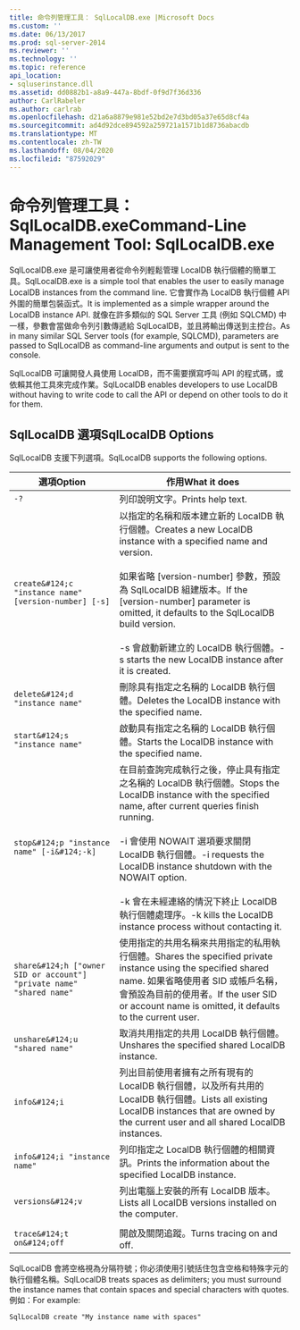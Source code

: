 ```yaml
---
title: 命令列管理工具： SqlLocalDB.exe |Microsoft Docs
ms.custom: ''
ms.date: 06/13/2017
ms.prod: sql-server-2014
ms.reviewer: ''
ms.technology: ''
ms.topic: reference
api_location:
- sqluserinstance.dll
ms.assetid: dd0882b1-a8a9-447a-8bdf-0f9d7f36d336
author: CarlRabeler
ms.author: carlrab
ms.openlocfilehash: d21a6a8879e981e52bd2e7d3bd05a37e65d8cf4a
ms.sourcegitcommit: ad4d92dce894592a259721a1571b1d8736abacdb
ms.translationtype: MT
ms.contentlocale: zh-TW
ms.lasthandoff: 08/04/2020
ms.locfileid: "87592029"
---
```

# <a name="command-line-management-tool-sqllocaldbexe"></a><span data-ttu-id="3a3d8-102">命令列管理工具：SqlLocalDB.exe</span><span class="sxs-lookup"><span data-stu-id="3a3d8-102">Command-Line Management Tool: SqlLocalDB.exe</span></span>
  <span data-ttu-id="3a3d8-103">SqlLocalDB.exe 是可讓使用者從命令列輕鬆管理 LocalDB 執行個體的簡單工具。</span><span class="sxs-lookup"><span data-stu-id="3a3d8-103">SqlLocalDB.exe is a simple tool that enables the user to easily manage LocalDB instances from the command line.</span></span> <span data-ttu-id="3a3d8-104">它會實作為 LocalDB 執行個體 API 外圍的簡單包裝函式。</span><span class="sxs-lookup"><span data-stu-id="3a3d8-104">It is implemented as a simple wrapper around the LocalDB instance API.</span></span> <span data-ttu-id="3a3d8-105">就像在許多類似的 SQL Server 工具 (例如 SQLCMD) 中一樣，參數會當做命令列引數傳遞給 SqlLocalDB，並且將輸出傳送到主控台。</span><span class="sxs-lookup"><span data-stu-id="3a3d8-105">As in many similar SQL Server tools (for example, SQLCMD), parameters are passed to SqlLocalDB as command-line arguments and output is sent to the console.</span></span>  
  
 <span data-ttu-id="3a3d8-106">SqlLocalDB 可讓開發人員使用 LocalDB，而不需要撰寫呼叫 API 的程式碼，或依賴其他工具來完成作業。</span><span class="sxs-lookup"><span data-stu-id="3a3d8-106">SqlLocalDB enables developers to use LocalDB without having to write code to call the API or depend on other tools to do it for them.</span></span>  
  
## <a name="sqllocaldb-options"></a><span data-ttu-id="3a3d8-107">SqlLocalDB 選項</span><span class="sxs-lookup"><span data-stu-id="3a3d8-107">SqlLocalDB Options</span></span>  
 <span data-ttu-id="3a3d8-108">SqlLocalDB 支援下列選項。</span><span class="sxs-lookup"><span data-stu-id="3a3d8-108">SqlLocalDB supports the following options.</span></span>  
  
|<span data-ttu-id="3a3d8-109">選項</span><span class="sxs-lookup"><span data-stu-id="3a3d8-109">Option</span></span>|<span data-ttu-id="3a3d8-110">作用</span><span class="sxs-lookup"><span data-stu-id="3a3d8-110">What it does</span></span>|  
|------------|------------------|  
|`-?`|<span data-ttu-id="3a3d8-111">列印說明文字。</span><span class="sxs-lookup"><span data-stu-id="3a3d8-111">Prints help text.</span></span>|  
|`create&#124;c "instance name" [version-number] [-s]`|<span data-ttu-id="3a3d8-112">以指定的名稱和版本建立新的 LocalDB 執行個體。</span><span class="sxs-lookup"><span data-stu-id="3a3d8-112">Creates a new LocalDB instance with a specified name and version.</span></span><br /><br /> <span data-ttu-id="3a3d8-113">如果省略 [version-number] 參數，預設為 SqlLocalDB 組建版本。</span><span class="sxs-lookup"><span data-stu-id="3a3d8-113">If the [version-number] parameter is omitted, it defaults to the SqlLocalDB build version.</span></span><br /><br /> <span data-ttu-id="3a3d8-114">-s 會啟動新建立的 LocalDB 執行個體。</span><span class="sxs-lookup"><span data-stu-id="3a3d8-114">-s starts the new LocalDB instance after it is created.</span></span>|  
|`delete&#124;d "instance name"`|<span data-ttu-id="3a3d8-115">刪除具有指定之名稱的 LocalDB 執行個體。</span><span class="sxs-lookup"><span data-stu-id="3a3d8-115">Deletes the LocalDB instance with the specified name.</span></span>|  
|`start&#124;s "instance name"`|<span data-ttu-id="3a3d8-116">啟動具有指定之名稱的 LocalDB 執行個體。</span><span class="sxs-lookup"><span data-stu-id="3a3d8-116">Starts the LocalDB instance with the specified name.</span></span>|  
|`stop&#124;p "instance name" [-i&#124;-k]`|<span data-ttu-id="3a3d8-117">在目前查詢完成執行之後，停止具有指定之名稱的 LocalDB 執行個體。</span><span class="sxs-lookup"><span data-stu-id="3a3d8-117">Stops the LocalDB instance with the specified name, after current queries finish running.</span></span><br /><br /> <span data-ttu-id="3a3d8-118">-i 會使用 NOWAIT 選項要求關閉 LocalDB 執行個體。</span><span class="sxs-lookup"><span data-stu-id="3a3d8-118">-i requests the LocalDB instance shutdown with the NOWAIT option.</span></span><br /><br /> <span data-ttu-id="3a3d8-119">-k 會在未經連絡的情況下終止 LocalDB 執行個體處理序。</span><span class="sxs-lookup"><span data-stu-id="3a3d8-119">-k kills the LocalDB instance process without contacting it.</span></span>|  
|`share&#124;h ["owner SID or account"] "private name" "shared name"`|<span data-ttu-id="3a3d8-120">使用指定的共用名稱來共用指定的私用執行個體。</span><span class="sxs-lookup"><span data-stu-id="3a3d8-120">Shares the specified private instance using the specified shared name.</span></span> <span data-ttu-id="3a3d8-121">如果省略使用者 SID 或帳戶名稱，會預設為目前的使用者。</span><span class="sxs-lookup"><span data-stu-id="3a3d8-121">If the user SID or account name is omitted, it defaults to the current user.</span></span>|  
|`unshare&#124;u "shared name"`|<span data-ttu-id="3a3d8-122">取消共用指定的共用 LocalDB 執行個體。</span><span class="sxs-lookup"><span data-stu-id="3a3d8-122">Unshares the specified shared LocalDB instance.</span></span>|  
|`info&#124;i`|<span data-ttu-id="3a3d8-123">列出目前使用者擁有之所有現有的 LocalDB 執行個體，以及所有共用的 LocalDB 執行個體。</span><span class="sxs-lookup"><span data-stu-id="3a3d8-123">Lists all existing LocalDB instances that are owned by the current user and all shared LocalDB instances.</span></span>|  
|`info&#124;i "instance name"`|<span data-ttu-id="3a3d8-124">列印指定之 LocalDB 執行個體的相關資訊。</span><span class="sxs-lookup"><span data-stu-id="3a3d8-124">Prints the information about the specified LocalDB instance.</span></span>|  
|`versions&#124;v`|<span data-ttu-id="3a3d8-125">列出電腦上安裝的所有 LocalDB 版本。</span><span class="sxs-lookup"><span data-stu-id="3a3d8-125">Lists all LocalDB versions installed on the computer.</span></span>|  
|||  
|`trace&#124;t on&#124;off`|<span data-ttu-id="3a3d8-126">開啟及關閉追蹤。</span><span class="sxs-lookup"><span data-stu-id="3a3d8-126">Turns tracing on and off.</span></span>|  
  
 <span data-ttu-id="3a3d8-127">SqlLocalDB 會將空格視為分隔符號；你必須使用引號括住包含空格和特殊字元的執行個體名稱。</span><span class="sxs-lookup"><span data-stu-id="3a3d8-127">SqlLocalDB treats spaces as delimiters; you must surround the instance names that contain spaces and special characters with quotes.</span></span> <span data-ttu-id="3a3d8-128">例如：</span><span class="sxs-lookup"><span data-stu-id="3a3d8-128">For example:</span></span>  
  
 `SqlLocalDB create "My instance name with spaces"`  
  
  
